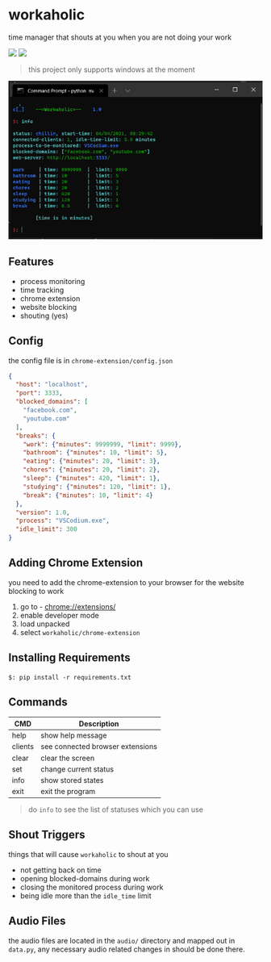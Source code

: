 # workaholic
time manager that shouts at you when you are not doing your work

<img src="https://img.shields.io/badge/workaholic-1.0-green">  <img src="https://img.shields.io/badge/python-3.8-lightblue"/>

> this project only supports windows at the moment

![screenshot](saved/screenshot.png)

## Features
- process monitoring
- time tracking
- chrome extension
- website blocking
- shouting (yes)

## Config
the config file is in `chrome-extension/config.json`

```json
{
  "host": "localhost",
  "port": 3333,
  "blocked_domains": [
    "facebook.com",
    "youtube.com"
  ],
  "breaks": {
    "work": {"minutes": 9999999, "limit": 9999},
    "bathroom": {"minutes": 10, "limit": 5},
    "eating": {"minutes": 20, "limit": 3},
    "chores": {"minutes": 20, "limit": 2},
    "sleep": {"minutes": 420, "limit": 1},
    "studying": {"minutes": 120, "limit": 1},
    "break": {"minutes": 10, "limit": 4}
  },
  "version": 1.0,
  "process": "VSCodium.exe",
  "idle_limit": 300
}
```

## Adding Chrome Extension
you need to add the chrome-extension to your browser for the website blocking to work
1. go to - [chrome://extensions/](chrome://extensions/)
2. enable developer mode
3. load unpacked
4. select `workaholic/chrome-extension`

## Installing Requirements
```
$: pip install -r requirements.txt
```

## Commands
| CMD      | Description |
| ----------- | ----------- |
| help      | show help message       |
| clients   | see connected browser extensions        |
| clear   | clear the screen |
| set   | change current status  |
| info  | show stored states  |
| exit  | exit the program  |
> do `info` to see the list of statuses which you can use

## Shout Triggers
things that will cause `workaholic` to shout at you
- not getting back on time
- opening blocked-domains during work
- closing the monitored process during work
- being idle more than the `idle_time` limit

## Audio Files
the audio files are located in the `audio/` directory and mapped out in `data.py`, any necessary audio related changes in should be done there.
